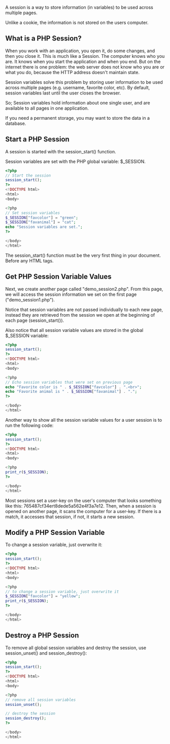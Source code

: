 A session is a way to store information (in variables) to be used across multiple pages.

Unlike a cookie, the information is not stored on the users computer.

## What is a PHP Session?
When you work with an application, you open it, do some changes, and then you close it. This is much like a Session. The computer knows who you are. It knows when you start the application and when you end. But on the internet there is one problem: the web server does not know who you are or what you do, because the HTTP address doesn't maintain state.

Session variables solve this problem by storing user information to be used across multiple pages (e.g. username, favorite color, etc). By default, session variables last until the user closes the browser.

So; Session variables hold information about one single user, and are available to all pages in one application.

If you need a permanent storage, you may want to store the data in a database.

## Start a PHP Session


A session is started with the session_start() function.

Session variables are set with the PHP global variable: $_SESSION.

``` php
<?php
// Start the session
session_start();
?>
<!DOCTYPE html>
<html>
<body>

<?php
// Set session variables
$_SESSION["favcolor"] = "green";
$_SESSION["favanimal"] = "cat";
echo "Session variables are set.";
?>

</body>
</html>
```

The session_start() function must be the very first thing in your document. Before any HTML tags.

## Get PHP Session Variable Values
Next, we create another page called "demo_session2.php". From this page, we will access the session information we set on the first page ("demo_session1.php").

Notice that session variables are not passed individually to each new page, instead they are retrieved from the session we open at the beginning of each page (session_start()).

Also notice that all session variable values are stored in the global $_SESSION variable:

``` php
<?php
session_start();
?>
<!DOCTYPE html>
<html>
<body>

<?php
// Echo session variables that were set on previous page
echo "Favorite color is " . $_SESSION["favcolor"] . ".<br>";
echo "Favorite animal is " . $_SESSION["favanimal"] . ".";
?>

</body>
</html>
```

Another way to show all the session variable values for a user session is to run the following code:

``` php
<?php
session_start();
?>
<!DOCTYPE html>
<html>
<body>

<?php
print_r($_SESSION);
?>

</body>
</html>
```

Most sessions set a user-key on the user's computer that looks something like this: 765487cf34ert8dede5a562e4f3a7e12. Then, when a session is opened on another page, it scans the computer for a user-key. If there is a match, it accesses that session, if not, it starts a new session.

## Modify a PHP Session Variable
To change a session variable, just overwrite it:
``` php
<?php
session_start();
?>
<!DOCTYPE html>
<html>
<body>

<?php
// to change a session variable, just overwrite it
$_SESSION["favcolor"] = "yellow";
print_r($_SESSION);
?>

</body>
</html>
```

## Destroy a PHP Session
To remove all global session variables and destroy the session, use session_unset() and session_destroy():
``` php
<?php
session_start();
?>
<!DOCTYPE html>
<html>
<body>

<?php
// remove all session variables
session_unset();

// destroy the session
session_destroy();
?>

</body>
</html>
```